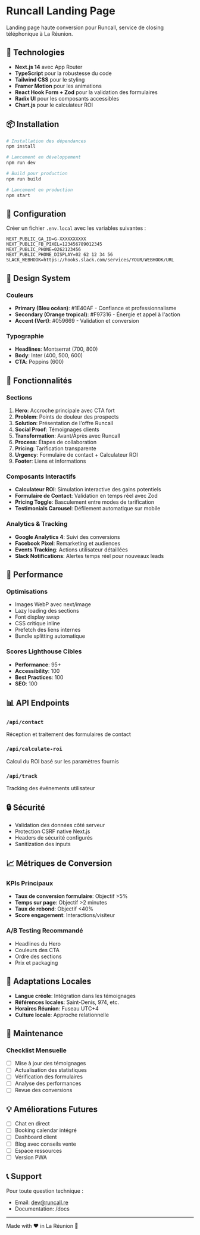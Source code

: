# Runcall Landing Page

Landing page haute conversion pour Runcall, service de closing téléphonique à La Réunion.

## 🚀 Technologies

- **Next.js 14** avec App Router
- **TypeScript** pour la robustesse du code
- **Tailwind CSS** pour le styling
- **Framer Motion** pour les animations
- **React Hook Form + Zod** pour la validation des formulaires
- **Radix UI** pour les composants accessibles
- **Chart.js** pour le calculateur ROI

## 📦 Installation

```bash
# Installation des dépendances
npm install

# Lancement en développement
npm run dev

# Build pour production
npm run build

# Lancement en production
npm start
```

## 🔧 Configuration

Créer un fichier `.env.local` avec les variables suivantes :

```env
NEXT_PUBLIC_GA_ID=G-XXXXXXXXXX
NEXT_PUBLIC_FB_PIXEL=123456789012345
NEXT_PUBLIC_PHONE=0262123456
NEXT_PUBLIC_PHONE_DISPLAY=02 62 12 34 56
SLACK_WEBHOOK=https://hooks.slack.com/services/YOUR/WEBHOOK/URL
```

## 🎨 Design System

### Couleurs

- **Primary (Bleu océan)**: #1E40AF - Confiance et professionnalisme
- **Secondary (Orange tropical)**: #F97316 - Énergie et appel à l'action
- **Accent (Vert)**: #059669 - Validation et conversion

### Typographie

- **Headlines**: Montserrat (700, 800)
- **Body**: Inter (400, 500, 600)
- **CTA**: Poppins (600)

## 📱 Fonctionnalités

### Sections

1. **Hero**: Accroche principale avec CTA fort
2. **Problem**: Points de douleur des prospects
3. **Solution**: Présentation de l'offre Runcall
4. **Social Proof**: Témoignages clients
5. **Transformation**: Avant/Après avec Runcall
6. **Process**: Étapes de collaboration
7. **Pricing**: Tarification transparente
8. **Urgency**: Formulaire de contact + Calculateur ROI
9. **Footer**: Liens et informations

### Composants Interactifs

- **Calculateur ROI**: Simulation interactive des gains potentiels
- **Formulaire de Contact**: Validation en temps réel avec Zod
- **Pricing Toggle**: Basculement entre modes de tarification
- **Testimonials Carousel**: Défilement automatique sur mobile

### Analytics & Tracking

- **Google Analytics 4**: Suivi des conversions
- **Facebook Pixel**: Remarketing et audiences
- **Events Tracking**: Actions utilisateur détaillées
- **Slack Notifications**: Alertes temps réel pour nouveaux leads

## 🚀 Performance

### Optimisations

- Images WebP avec next/image
- Lazy loading des sections
- Font display swap
- CSS critique inline
- Prefetch des liens internes
- Bundle splitting automatique

### Scores Lighthouse Cibles

- **Performance**: 95+
- **Accessibility**: 100
- **Best Practices**: 100
- **SEO**: 100

## 📊 API Endpoints

### `/api/contact`
Réception et traitement des formulaires de contact

### `/api/calculate-roi`
Calcul du ROI basé sur les paramètres fournis

### `/api/track`
Tracking des événements utilisateur

## 🔒 Sécurité

- Validation des données côté serveur
- Protection CSRF native Next.js
- Headers de sécurité configurés
- Sanitization des inputs

## 📈 Métriques de Conversion

### KPIs Principaux

- **Taux de conversion formulaire**: Objectif >5%
- **Temps sur page**: Objectif >2 minutes
- **Taux de rebond**: Objectif <40%
- **Score engagement**: Interactions/visiteur

### A/B Testing Recommandé

- Headlines du Hero
- Couleurs des CTA
- Ordre des sections
- Prix et packaging

## 🌴 Adaptations Locales

- **Langue créole**: Intégration dans les témoignages
- **Références locales**: Saint-Denis, 974, etc.
- **Horaires Réunion**: Fuseau UTC+4
- **Culture locale**: Approche relationnelle

## 📝 Maintenance

### Checklist Mensuelle

- [ ] Mise à jour des témoignages
- [ ] Actualisation des statistiques
- [ ] Vérification des formulaires
- [ ] Analyse des performances
- [ ] Revue des conversions

## 💡 Améliorations Futures

- [ ] Chat en direct
- [ ] Booking calendar intégré
- [ ] Dashboard client
- [ ] Blog avec conseils vente
- [ ] Espace ressources
- [ ] Version PWA

## 📞 Support

Pour toute question technique :
- Email: dev@runcall.re
- Documentation: /docs

---

Made with ❤️ in La Réunion 🌴